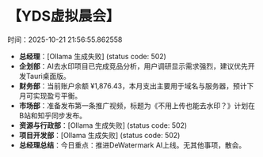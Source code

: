 # 【YDS虚拟晨会】

时间：2025-10-21 21:56:55.862558
- **总经理**：[Ollama 生成失败]  (status code: 502)
- **企划部**：AI去水印项目已完成竞品分析，用户调研显示需求强烈，建议优先开发Tauri桌面版。
- **财务部**：当前账户余额 ¥1,876.43，本月支出主要用于域名与服务器，预计下月可实现盈亏平衡。
- **市场部**：准备发布第一条推广视频，标题为《不用上传也能去水印？》计划在B站和知乎同步发布。
- **资源与行政部**：[Ollama 生成失败]  (status code: 502)
- **项目开发部**：[Ollama 生成失败]  (status code: 502)
- **总经理总结**：今日重点：推进DeWatermark AI上线。无其他事项，散会。
